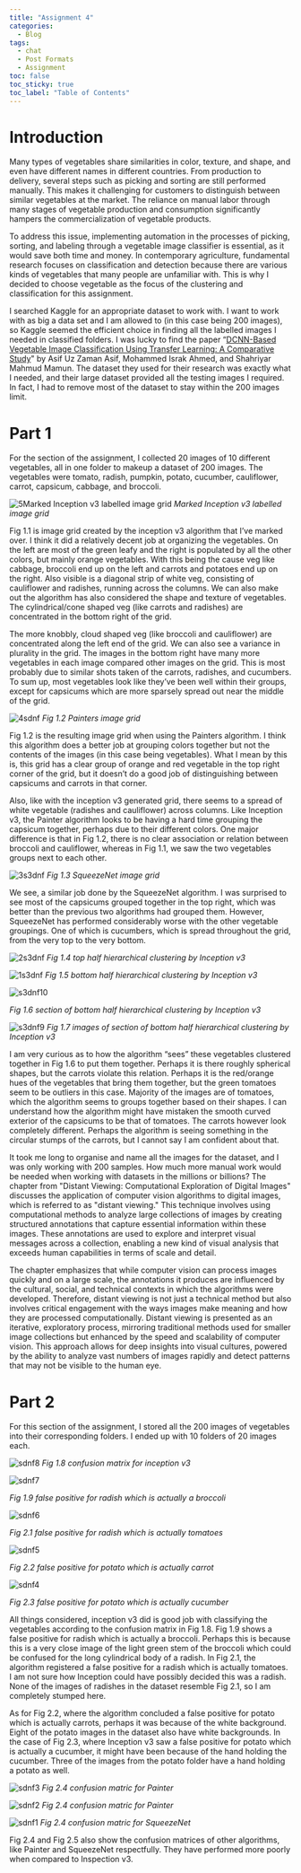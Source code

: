 ```yaml
---
title: "Assignment 4"
categories:
  - Blog
tags:
  - chat
  - Post Formats
  - Assignment
toc: false
toc_sticky: true
toc_label: "Table of Contents"
---
```


# Introduction

Many types of vegetables share similarities in color, texture, and shape, and even have different names in different countries. From production to delivery, several steps such as picking and sorting are still performed manually. This makes it challenging for customers to distinguish between similar vegetables at the market. The reliance on manual labor through many stages of vegetable production and consumption significantly hampers the commercialization of vegetable products. 

To address this issue, implementing automation in the processes of picking, sorting, and labeling through a vegetable image classifier is essential, as it would save both time and money. In contemporary agriculture, fundamental research focuses on classification and detection because there are various kinds of vegetables that many people are unfamiliar with. This is why I decided to choose vegetable as the focus of the clustering and classification for this assignment.

I searched Kaggle for an appropriate dataset to work with. I want to work with as big a data set and I am allowed to (in this case being 200 images), so Kaggle seemed the efficient choice in finding all the labelled images I needed in classified folders. I was lucky to find the paper “[DCNN-Based Vegetable Image Classification Using Transfer Learning: A Comparative Study]( https://www.researchgate.net/publication/352846889_DCNN-Based_Vegetable_Image_Classification_Using_Transfer_Learning_A_Comparative_Study)" by Asif Uz Zaman Asif, Mohammed Israk Ahmed, and Shahriyar Mahmud Mamun. The dataset they used for their research was exactly what I needed, and their large dataset provided all the testing images I required. In fact, I had to remove most of the dataset to stay within the 200 images limit.

# Part 1

For the section of the assignment, I collected 20 images of 10 different vegetables, all in one folder to makeup a dataset of 200 images. The vegetables were tomato, radish, pumpkin, potato, cucumber, cauliflower, carrot, capsicum, cabbage, and broccoli.

![5Marked Inception v3 labelled image grid](/assets\images\analyse_inception_labelled_grid.png)
*Marked Inception v3 labelled image grid*

Fig 1.1 is image grid created by the inception v3 algorithm that I’ve marked over. I think it did a relatively decent job at organizing the vegetables. On the left are most of the green leafy and the right is populated by all the other colors, but mainly orange vegetables. With this being the cause veg like cabbage, broccoli end up on the left and carrots and potatoes end up on the right. Also visible is a diagonal strip of white veg, consisting of cauliflower and radishes, running across the columns. We can also make out the algorithm has also considered the shape and texture of vegetables. The cylindrical/cone shaped veg (like carrots and radishes) are concentrated in the bottom right of the grid. 

The more knobbly, cloud shaped veg (like broccoli and cauliflower) are concentrated along the left end of the grid. We can also see a variance in plurality in the grid. The images in the bottom right have many more vegetables in each image compared other images on the grid. This is most probably due to similar shots taken of the carrots, radishes, and cucumbers. To sum up, most vegetables look like they’ve been well within their groups, except for capsicums which are more sparsely spread out near the middle of the grid.

![4sdnf](/assets\images\painter_grid.png)
*Fig 1.2 Painters image grid*

Fig 1.2 is the resulting image grid when using the Painters algorithm. I think this algorithm does a better job at grouping colors together but not the contents of the images (in this case being vegetables). What I mean by this is, this grid has a clear group of orange and red vegetable in the  top right corner of the grid, but it doesn’t do a good job of distinguishing between capsicums and carrots in that corner. 

Also, like with the inception v3 generated grid, there seems to a spread of white vegetable (radishes and cauliflower) across columns. Like Inception v3, the Painter algorithm looks to be having a hard time grouping the capsicum together, perhaps due to their different colors. One major difference is that in Fig 1.2, there is no clear association or relation between broccoli and cauliflower, whereas in Fig 1.1, we saw the two vegetables groups next to each other.

![3s3dnf](/assets\images\squeezenet_grid.png)
*Fig 1.3 SqueezeNet image grid*

We see, a similar job done by the SqueezeNet algorithm. I was surprised to see most of the capsicums grouped together in the top right, which was better than the previous two algorithms had grouped them. However, SqueezeNet has performed considerably worse with the other vegetable groupings. One of which is cucumbers, which is spread throughout the grid, from the very top to the very bottom.

![2s3dnf](/assets\images\hierarchy1.png)
*Fig 1.4 top half hierarchical clustering by Inception v3*

![1s3dnf](/assets\images\hierarchy2.png)
*Fig 1.5 bottom half hierarchical clustering by Inception v3*

![s3dnf10](/assets\images\section_of_hierarchy.png)

*Fig 1.6 section of bottom half hierarchical clustering by Inception v3*

![s3dnf9](/assets\images\images_of_section_of_hierarchy.png)
*Fig 1.7 images of section of bottom half hierarchical clustering by Inception v3*

I am very curious as to how the algorithm “sees” these vegetables clustered together in Fig 1.6 to put  them together. Perhaps it is there roughly spherical shapes, but the carrots violate this relation.  Perhaps it is the red/orange hues of the vegetables that bring them together, but the green tomatoes seem to be outliers in this case. Majority of the images are of tomatoes, which the algorithm seems to groups together based on their shapes. I can understand how the algorithm might have mistaken the smooth curved exterior of the capsicums to be that of tomatoes. The carrots however look completely different. Perhaps the algorithm is seeing something in the circular stumps of the carrots, but I cannot say I am confident about that.

It took me long to organise and name all the images for the dataset, and I was only working with 200 samples. How much more manual work would be needed when working with datasets in the millions or billions? 
The chapter from "Distant Viewing: Computational Exploration of Digital Images" discusses the application of computer vision algorithms to digital images, which is referred to as "distant viewing." This technique involves using computational methods to analyze large collections of images by creating structured annotations that capture essential information within these images. These annotations are used to explore and interpret visual messages across a collection, enabling a new kind of visual analysis that exceeds human capabilities in terms of scale and detail.

The chapter emphasizes that while computer vision can process images quickly and on a large scale, the annotations it produces are influenced by the cultural, social, and technical contexts in which the algorithms were developed. Therefore, distant viewing is not just a technical method but also involves critical engagement with the ways images make meaning and how they are processed computationally.
Distant viewing is presented as an iterative, exploratory process, mirroring traditional methods used for smaller image collections but enhanced by the speed and scalability of computer vision. This approach allows for deep insights into visual cultures, powered by the ability to analyze vast numbers of images rapidly and detect patterns that may not be visible to the human eye.


# Part 2
For this section of the assignment, I stored all the 200 images of vegetables into their corresponding folders. I ended up with 10 folders of 20 images each.

![sdnf8](/assets\images\painter_matrix.png)
*Fig 1.8 confusion matrix for inception v3*

![sdnf7](/assets\images\false_raddish.png)

*Fig 1.9 false positive for radish which is actually a broccoli*

![sdnf6](/assets\images\false_raddish2.png)

*Fig 2.1 false positive for radish which is actually tomatoes*

![sdnf5](/assets\images\false_potato.png)

*Fig 2.2 false positive for potato which is actually carrot*

![sdnf4](/assets\images\false_potato2.png)

*Fig 2.3 false positive for potato which is actually cucumber*

All things considered, inception v3 did is good job with classifying the vegetables according to the confusion matrix in Fig 1.8. Fig 1.9 shows a false positive for radish which is actually a broccoli. Perhaps this is because this is a very close image of the light green stem of the broccoli which could be confused for the long cylindrical body of a radish. In Fig 2.1, the algorithm registered a false positive for a radish which is actually tomatoes. I am not sure how Inception could have possibly decided this was a radish. None of the images of radishes in the dataset resemble Fig 2.1, so I am completely stumped here. 

As for Fig 2.2, where the algorithm concluded a false positive for potato which is actually carrots, perhaps it was because of the white background. Eight of the potato images in the dataset also have white backgrounds. In the case of Fig 2.3, where Inception v3 saw a false positive for potato which is actually a cucumber, it might have been because of the hand holding the cucumber. Three of the images from the potato folder have a hand holding a potato as well.

![sdnf3](/assets\images\painter_matrix.png)
*Fig 2.4 confusion matric for Painter*

![sdnf2](/assets\images\painter_matrix.png)
*Fig 2.4 confusion matric for Painter*

![sdnf1](/assets\images\squeezenet_matrix.png)
*Fig 2.4 confusion matric for SqueezeNet*

Fig 2.4 and Fig 2.5 also show the confusion matrices of other algorithms, like Painter and SqueezeNet respectfully. They have performed more poorly when compared to Inspection v3. 
